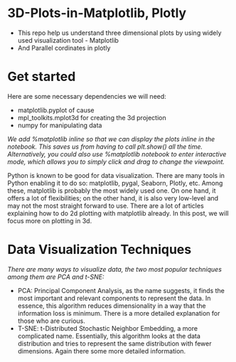 # 3D-Plots-in-Matplotlib, Plotly
- This repo help us understand three dimensional plots by using widely used visualization tool - Matplotlib
- And Parallel cordinates in plotly

# Get started
Here are some necessary dependencies we will need: <br>
- matplotlib.pyplot of cause
- mpl_toolkits.mplot3d for creating the 3d projection
- numpy for manipulating data

*We add %matplotlib inline so that we can display the plots inline in the notebook. This saves us from having to call plt.show() all the time. Alternatively, you could also use %matplotlib notebook to enter interactive mode, which allows you to simply click and drag to change the viewpoint.*

Python is known to be good for data visualization. There are many tools in Python enabling it to do so: matplotlib, pygal, Seaborn, Plotly, etc. Among these, matplotlib is probably the most widely used one. On one hand, it offers a lot of flexibilities; on the other hand, it is also very low-level and may not the most straight forward to use. There are a lot of articles explaining how to do 2d plotting with matplotlib already. In this post, we will focus more on plotting in 3d.

# Data Visualization Techniques
*There are many ways to visualize data, the two most popular techniques among them are PCA and t-SNE:*<br>
- PCA: Principal Component Analysis, as the name suggests, it finds the most important and relevant components to represent the data. In essence, this algorithm reduces dimensionality in a way that the information loss is minimum. There is a more detailed explanation for those who are curious.
- T-SNE: t-Distributed Stochastic Neighbor Embedding, a more complicated name. Essentially, this algorithm looks at the data distribution and tries to represent the same distribution with fewer dimensions. Again there some more detailed information.

